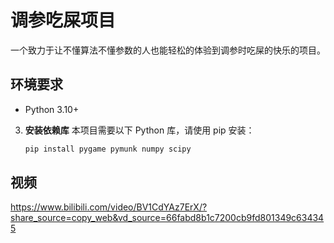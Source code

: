 # 调参吃屎项目

一个致力于让不懂算法不懂参数的人也能轻松的体验到调参时吃屎的快乐的项目。

## 环境要求

*   Python 3.10+

3.  **安装依赖库**
    本项目需要以下 Python 库，请使用 pip 安装：

    ```bash
    pip install pygame pymunk numpy scipy
    ```
## 视频

https://www.bilibili.com/video/BV1CdYAz7ErX/?share_source=copy_web&vd_source=66fabd8b1c7200cb9fd801349c634345
